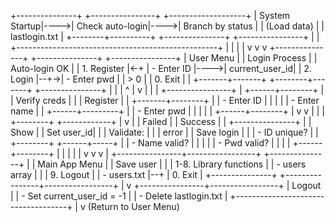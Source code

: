 +---------------+     +----------------+     +-------------------+
| System Startup|---->| Check auto-login|---->| Branch by status  |
| (Load data)   |     | lastlogin.txt   |     +--------+----------+
+---------------+     +----------------+              |
                                                      |
 +--------------------------------------------------+ |
 |                                                  | |
 v                                                  v v
+---------------+     +---------------+     +----------------+
| User Menu     |     | Login Process |     | Auto-login OK  |
| 1. Register   |<-+  | - Enter ID    |---->| current_user_id|
| 2. Login      |--+->| - Enter pwd   |     | > 0            |
| 0. Exit       |  |  +-------+-------+     +--------+-------+
+---------------+  |          |                      |
       ^           |          v                      |
       |           |  +----------------+             |
+------+--------+  |  | Verify creds   |             |
| Register      |  |  +-------+--------+             |
| - Enter ID    |  |          |                      |
| - Enter name  |  |   +------+---------+            |
| - Enter pwd   |  |   |                |            |
+------+--------+  |   v                v            |
       |           | +--------+    +------------+    |
       v           | | Failed |    | Success    |    |
+---------------+  | | Show   |    | Set user_id|    |
| Validate:     |  | | error  |    | Save login |    |
| - ID unique?  |  | +--------+    +------+-----+    |
| - Name valid? |  |                      |          |
| - Pwd valid?  |  |                      |          |
+------+--------+  |                      |          |
       |           |                      v          v
       v           |               +----------------+-----------------+
+---------------+  |               | Main App Menu                    |
| Save user     |  |               | 1-8. Library functions           |
| - users array |  |               | 9. Logout                        |
| - users.txt   |--+               | 0. Exit                          |
+---------------+                  +----------------+-----------------+
                                                    |
                                                    v
                                   +----------------+-----------------+
                                   | Logout                           |
                                   | - Set current_user_id = -1       |
                                   | - Delete lastlogin.txt           |
                                   +------------------------------------+
                                                    |
                                                    v
                                                 (Return to
                                                  User Menu)